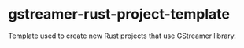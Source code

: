 # gstreamer-rust-project-template

Template used to create new Rust projects that use GStreamer library.